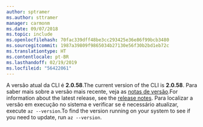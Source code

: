 ```yaml
---
author: sptramer
ms.author: sttramer
manager: carmonm
ms.date: 09/07/2018
ms.topic: include
ms.openlocfilehash: 70fac339dff48be3cc293425e36e86f99bcb3480
ms.sourcegitcommit: 1987a39809f9865034b27130e56f30b2bd1eb72c
ms.translationtype: HT
ms.contentlocale: pt-BR
ms.lasthandoff: 02/19/2019
ms.locfileid: "56422061"
---
```

<span data-ttu-id="f5649-101">A versão atual da CLI é __2.0.58__.</span><span class="sxs-lookup"><span data-stu-id="f5649-101">The current version of the CLI is __2.0.58__.</span></span> <span data-ttu-id="f5649-102">Para saber mais sobre a versão mais recente, veja as [notas de versão](../release-notes-azure-cli.md).</span><span class="sxs-lookup"><span data-stu-id="f5649-102">For information about the latest release, see the [release notes](../release-notes-azure-cli.md).</span></span> <span data-ttu-id="f5649-103">Para localizar a versão em execução no sistema e verificar se é necessário atualizar, execute `az --version`.</span><span class="sxs-lookup"><span data-stu-id="f5649-103">To find the version running on your system to see if you need to update, run `az --version`.</span></span>
